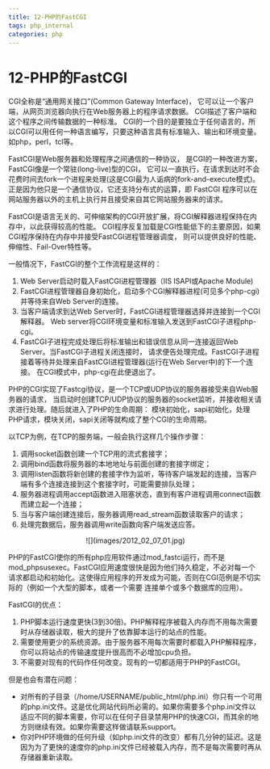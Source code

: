 ```yaml
---
title: 12-PHP的FastCGI
tags: php_internal
categories: php
---
```


# 12-PHP的FastCGI
CGI全称是“通用网关接口”(Common Gateway Interface)， 它可以让一个客户端，从网页浏览器向执行在Web服务器上的程序请求数据。 CGI描述了客户端和这个程序之间传输数据的一种标准。 CGI的一个目的是要独立于任何语言的，所以CGI可以用任何一种语言编写，只要这种语言具有标准输入、输出和环境变量。 如php，perl，tcl等。

FastCGI是Web服务器和处理程序之间通信的一种协议， 是CGI的一种改进方案，FastCGI像是一个常驻(long-live)型的CGI， 它可以一直执行，在请求到达时不会花费时间去fork一个进程来处理(这是CGI最为人诟病的fork-and-execute模式)。 正是因为他只是一个通信协议，它还支持分布式的运算，即 FastCGI 程序可以在网站服务器以外的主机上执行并且接受来自其它网站服务器来的请求。

FastCGI是语言无关的、可伸缩架构的CGI开放扩展，将CGI解释器进程保持在内存中，以此获得较高的性能。 CGI程序反复加载是CGI性能低下的主要原因，如果CGI程序保持在内存中并接受FastCGI进程管理器调度， 则可以提供良好的性能、伸缩性、Fail-Over特性等。

一般情况下，FastCGI的整个工作流程是这样的：

1. Web Server启动时载入FastCGI进程管理器（IIS ISAPI或Apache Module)
2. FastCGI进程管理器自身初始化，启动多个CGI解释器进程(可见多个php-cgi)并等待来自Web Server的连接。
3. 当客户端请求到达Web Server时，FastCGI进程管理器选择并连接到一个CGI解释器。 Web server将CGI环境变量和标准输入发送到FastCGI子进程php-cgi。
4. FastCGI子进程完成处理后将标准输出和错误信息从同一连接返回Web Server。当FastCGI子进程关闭连接时， 请求便告处理完成。FastCGI子进程接着等待并处理来自FastCGI进程管理器(运行在Web Server中)的下一个连接。 在CGI模式中，php-cgi在此便退出了。

PHP的CGI实现了Fastcgi协议，是一个TCP或UDP协议的服务器接受来自Web服务器的请求， 当启动时创建TCP/UDP协议的服务器的socket监听，并接收相关请求进行处理。随后就进入了PHP的生命周期： 模块初始化，sapi初始化，处理PHP请求，模块关闭，sapi关闭等就构成了整个CGI的生命周期。

以TCP为例，在TCP的服务端，一般会执行这样几个操作步骤：

1. 调用socket函数创建一个TCP用的流式套接字；
2. 调用bind函数将服务器的本地地址与前面创建的套接字绑定；
3. 调用listen函数将新创建的套接字作为监听，等待客户端发起的连接，当客户端有多个连接连接到这个套接字时，可能需要排队处理；
4. 服务器进程调用accept函数进入阻塞状态，直到有客户进程调用connect函数而建立起一个连接；
5. 当与客户端创建连接后，服务器调用read_stream函数读取客户的请求；
6. 处理完数据后，服务器调用write函数向客户端发送应答。

<center>
![](images/2012_02_07_01.jpg)
</center>

PHP的FastCGI使你的所有php应用软件通过mod_fastci运行，而不是mod_phpsusexec。FastCGI应用速度很快是因为他们持久稳定，不必对每一个请求都启动和初始化。这使得应用程序的开发成为可能，否则在CGI范例是不切实际的（例如一个大型的脚本，或者一个需要 连接单个或多个数据库的应用）。

FastCGI的优点：

1. PHP脚本运行速度更快(3到30倍)。PHP解释程序被载入内存而不用每次需要时从存储器读取，极大的提升了依靠脚本运行的站点的性能。
2. 需要使用更少的系统资源。由于服务器不用每次需要时都载入PHP解释程序，你可以将站点的传输速度提升很高而不必增加cpu负担。
3. 不需要对现有的代码作任何改变。现有的一切都适用于PHP的FastCGI。

但是也会有潜在问题：

- 对所有的子目录（/home/USERNAME/public_html/php.ini）你只有一个可用的php.ini文件。这是优化网站代码所必需的。如果你需要多个php.ini文件以适应不同的脚本需要，你可以在任何子目录禁用PHP的快速CGI，而其余的地方则继续有效。如果你需要这样做请联系support。
- 你对PHP环境做的任何升级（如php.ini文件的改变）都有几分钟的延迟。这是因为为了更快的速度你的php.ini文件已经被载入内存，而不是每次需要时再从存储器重新读取。
